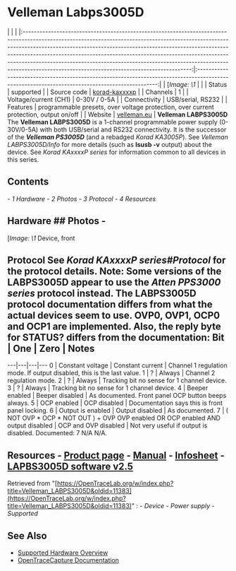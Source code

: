 # Velleman Labps3005D
| | | |:-----------------------------------------------------------------------------------------------------------------------------------------------------------------------------------------------------------------------------------------------------------------------------------------------------------------------------------------------------------------------------------------------------------------------------------------------------------------:|:----------------------------------------------------------------------------------------------------------------------------------------------:| | [*Image: \1* | | | Status | supported | | Source code | [korad-kaxxxxp](http://github.com/OpenTraceLab/?p=OpenTraceCapture.git;a=tree;f=src/hardware/korad-kaxxxxp) | | Channels | 1 | | Voltage/current (CH1) | 0-30V / 0-5A | | Connectivity | USB/serial, RS232 | | Features | programmable presets, over voltage protection, over current protection, output on/off | | Website | [velleman.eu](http://www.velleman.eu/products/view/?id=417862) | **Velleman LABPS3005D** The **Velleman LABPS3005D** is a 1-channel programmable power supply (0-30V/0-5A) with both USB/serial and RS232 connectivity. It is the successor of the ***Velleman PS3005D*** (and a rebadged *Korad KA3005P*). See *Velleman LABPS3005D/Info* for more details (such as **lsusb -v** output) about the device. See *Korad KAxxxxP series* for information common to all devices in this series.
## Contents
\- *1 Hardware* \- *2 Photos* \- *3 Protocol* \- *4 Resources*
## Hardware ## Photos \-
[*Image: \1*
Device, front
## Protocol See *Korad KAxxxxP series#Protocol* for the protocol details. **Note**: Some versions of the LABPS3005D appear to use the *Atten PPS3000 series* protocol instead. The LABPS3005D protocol documentation differs from what the actual devices seem to use. **OVP0**, **OVP1**, **OCP0** and **OCP1** are implemented. Also, the reply byte for **STATUS?** differs from the documentation:  Bit | One | Zero | Notes
---|---|---|---
0 | Constant voltage | Constant current | Channel 1 regulation mode. If output disabled, this is the last value.
1 | ? | Always | Channel 2 regulation mode.
2 | ? | Always | Tracking bit no sense for 1 channel device.
3 | ? | Always | Tracking bit no sense for 1 channel device.
4 | Beeper enabled | Beeper disabled | As documented. Front panel OCP button beeps always.
5 | OCP enabled | OCP disabled | Documentation says this is front panel locking.
6 | Output is enabled | Output disabled | As documented.
7 | ( NOT OVP * OCP * NOT OUT ) + OVP
OVP enabled OR OCP enabled AND output disabled | OCP and OVP disabled | Not very useful if output is disabled. Documented: 7 N/A N/A.
## Resources \- [Product page](http://www.velleman.eu/products/view/?id=417862) \- [Manual](http://www.velleman.eu/downloads/2/labps3005da5v05.pdf) \- [Infosheet](http://www.velleman.eu/downloads/2/powersupply.pdf) \- [LAPBS3005D software v2.5](http://www.velleman.eu/downloads/files/downloads/labps3005d_programmable_software_v2.5.zip)
Retrieved from "[https://OpenTraceLab.org/w/index.php?title=Velleman_LABPS3005D&oldid=11383](https://OpenTraceLab.org/w/index.php?title=Velleman_LABPS3005D&oldid=11383)"
: \- *Device* \- *Power supply* \- *Supported*
## See Also
- [Supported Hardware Overview](../supported-hardware.md)
- [OpenTraceCapture Documentation](../../opentracecapture/overview.md)
